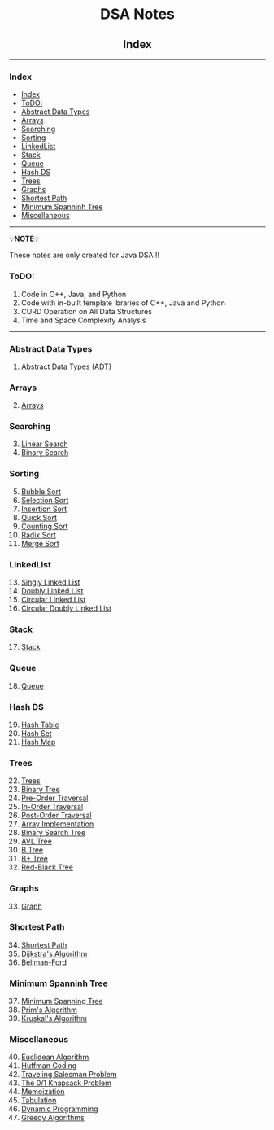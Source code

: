 <h1 style="text-align:center">DSA Notes</h1>

<h2 style="text-align:center">Index</h2>

<hr/>

### Index

- [Index](#index)
- [ToDO:](#todo)
- [Abstract Data Types](#abstract-data-types)
- [Arrays](#arrays)
- [Searching](#searching)
- [Sorting](#sorting)
- [LinkedList](#linkedlist)
- [Stack](#stack)
- [Queue](#queue)
- [Hash DS](#hash-ds)
- [Trees](#trees)
- [Graphs](#graphs)
- [Shortest Path](#shortest-path)
- [Minimum Spanninh Tree](#minimum-spanninh-tree)
- [Miscellaneous](#miscellaneous)


<hr/>

💡**NOTE**💡 

These notes are only created for Java DSA !!

### ToDO:
1. Code in C++, Java, and Python
2. Code with in-built template lbraries of C++, Java and Python
3. CURD Operation on All Data Structures
4. Time and Space Complexity Analysis

<hr/>

### Abstract Data Types
1. [Abstract Data Types (ADT)]()

### Arrays

2. [Arrays]()

### Searching

3. [Linear Search](./notes/3.%20LinearSearch.md)
4. [Binary Search]()

### Sorting

5. [Bubble Sort]()
6. [Selection Sort]()
7. [Insertion Sort]()
8. [Quick Sort]()
9.  [Counting Sort]()
10. [Radix Sort]()
11. [Merge Sort]()

### LinkedList

13. [Singly Linked List]()
14. [Doubly Linked List]()
15. [Circular Linked List]()
16. [Circular Doubly Linked List]()

### Stack

17. [Stack]()

### Queue

18. [Queue]()

### Hash DS

19. [Hash Table]() 
20. [Hash Set]() 
21. [Hash Map]()

### Trees

22. [Trees]()
23. [Binary Tree]() 
24. [Pre-Order Traversal]() 
25. [In-Order Traversal]() 
26. [Post-Order Traversal]() 
27. [Array Implementation]() 
28. [Binary Search Tree]() 
29. [AVL Tree]() 
30. [B Tree]() 
31. [B+ Tree]() 
32. [Red-Black Tree]() 

### Graphs

33. [Graph]()

### Shortest Path

34. [Shortest Path]()
35. [Dijkstra's Algorithm]()
36. [Bellman-Ford]()

### Minimum Spanninh Tree 

37. [Minimum Spanning Tree]()
38. [Prim's Algorithm]()
39. [Kruskal's Algorithm]()

### Miscellaneous

40. [Euclidean Algorithm]()
41. [Huffman Coding]()
42. [Traveling Salesman Problem]()
43. [The 0/1 Knapsack Problem]()
44. [Memoization]()
45. [Tabulation]()
46. [Dynamic Programming]()
47. [Greedy Algorithms]()